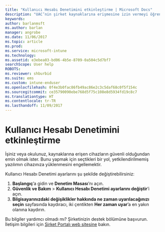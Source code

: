 ```yaml
---
title: "Kullanıcı Hesabı Denetimini etkinleştirme | Microsoft Docs"
description: "UAC’nin şirket kaynaklarına erişmesine izin vermeyi öğrenin."
keywords: 
author: barlanmsft
ms.author: barlan
manager: angrobe
ms.date: 11/06/2017
ms.topic: article
ms.prod: 
ms.service: microsoft-intune
ms.technology: 
ms.assetid: e3ebea03-bd06-4b5e-8709-0a504c5d7bf7
searchScope: User help
ROBOTS: 
ms.reviewer: shburbid
ms.suite: ems
ms.custom: intune-enduser
ms.openlocfilehash: 0f4e3b0fac86fb49ac86e2c3c5daf68c0f5f154c
ms.sourcegitcommit: ce35790090ebe768d5f75c108e8d5934fd19c8c7
ms.translationtype: HT
ms.contentlocale: tr-TR
ms.lasthandoff: 11/09/2017
---
```

# <a name="how-to-enable-user-access-control"></a>Kullanıcı Hesabı Denetimini etkinleştirme

İşiniz veya okulunuz, kaynaklarına erişen cihazların güvenli olduğundan emin olmak ister. Bunu yapmak için seçtikleri bir yol, yetkilendirilmemiş yazılımın cihazınıza yüklenmesini engellemektir.

Kullanıcı Hesabı Denetimi ayarlarını şu şekilde değiştirebilirsiniz:

1. **Başlangıç**’a gidin ve **Denetim Masası**’nı açın.
2. **Güvenlik ve Bakım** > **Kullanıcı Hesabı Denetimi ayarlarını değiştir**’i açın.
3. **Bilgisayarınızdaki değişiklikler hakkında ne zaman uyarılacağınızı seçin** sayfasında kaydıracı, iki çentikten **Her zaman uyar**’a en yakın olanına kaydırın.

Bu bilgiler yardımcı olmadı mı? Şirketinizin destek bölümüne başvurun. İletişim bilgileri için [Şirket Portalı web sitesine](https://portal.manage.microsoft.com) bakın.
